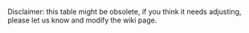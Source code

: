 Disclaimer: this table might be obsolete, if you think it needs adjusting, please let us know and modify the wiki page.

